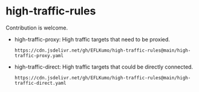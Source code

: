 # high-traffic-rules
Contribution is welcome.
- high-traffic-proxy: High traffic targets that need to be proxied.
  ```
  https://cdn.jsdelivr.net/gh/EFLKumo/high-traffic-rules@main/high-traffic-proxy.yaml
  ```
- high-traffic-direct: High traffic targets that could be directly connected.
  ```
  https://cdn.jsdelivr.net/gh/EFLKumo/high-traffic-rules@main/high-traffic-direct.yaml
  ```

